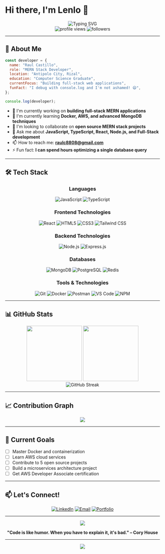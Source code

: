 # Hi there, I'm Lenlo 👋

<div align="center">
  <img src="https://readme-typing-svg.herokuapp.com?font=Fira+Code&size=30&duration=3000&pause=1000&color=36BCF7&center=true&vCenter=true&width=600&lines=MERN+Stack+Developer;MongoDB+%7C+Express+%7C+React+%7C+Node.js;Building+Full-Stack+Applications;Always+Learning+New+Technologies" alt="Typing SVG" />
</div>

<div align="center">
  <img src="https://komarev.com/ghpvc/?username=lenlo121500&label=Profile%20views&color=0e75b6&style=flat" alt="profile views" />
  <img src="https://img.shields.io/github/followers/lenlo121500?label=Followers&style=social" alt="followers" />
</div>

---

## 🚀 About Me

```javascript
const developer = {
  name: "Raul Castillo",
  role: "MERN Stack Developer",
  location: "Antipolo City, Rizal",
  education: "Computer Science Graduate",
  currentFocus: "Building full-stack web applications",
  funFact: "I debug with console.log and I'm not ashamed! 😄",
};

console.log(developer);
```

- 🔭 I'm currently working on **building full-stack MERN applications**
- 🌱 I'm currently learning **Docker, AWS, and advanced MongoDB techniques**
- 👯 I'm looking to collaborate on **open source MERN stack projects**
- 💬 Ask me about **JavaScript, TypeScript, React, Node.js, and Full-Stack development**
- 📫 How to reach me: **raulc8808@gmail.com**
- ⚡ Fun fact: **I can spend hours optimizing a single database query**

---

## 🛠️ Tech Stack

<div align="center">

### Languages

![JavaScript](https://img.shields.io/badge/JavaScript-F7DF1E?style=for-the-badge&logo=javascript&logoColor=black)
![TypeScript](https://img.shields.io/badge/TypeScript-007ACC?style=for-the-badge&logo=typescript&logoColor=white)

### Frontend Technologies

![React](https://img.shields.io/badge/React-20232A?style=for-the-badge&logo=react&logoColor=61DAFB)
![HTML5](https://img.shields.io/badge/HTML5-E34F26?style=for-the-badge&logo=html5&logoColor=white)
![CSS3](https://img.shields.io/badge/CSS3-1572B6?style=for-the-badge&logo=css3&logoColor=white)
![Tailwind CSS](https://img.shields.io/badge/Tailwind_CSS-38B2AC?style=for-the-badge&logo=tailwind-css&logoColor=white)

### Backend Technologies

![Node.js](https://img.shields.io/badge/Node.js-43853D?style=for-the-badge&logo=node.js&logoColor=white)
![Express.js](https://img.shields.io/badge/Express.js-404D59?style=for-the-badge&logo=express&logoColor=white)

### Databases

![MongoDB](https://img.shields.io/badge/MongoDB-4EA94B?style=for-the-badge&logo=mongodb&logoColor=white)
![PostgreSQL](https://img.shields.io/badge/PostgreSQL-316192?style=for-the-badge&logo=postgresql&logoColor=white)
![Redis](https://img.shields.io/badge/Redis-DC382D?style=for-the-badge&logo=redis&logoColor=white)

### Tools & Technologies

![Git](https://img.shields.io/badge/Git-F05032?style=for-the-badge&logo=git&logoColor=white)
![Docker](https://img.shields.io/badge/Docker-2496ED?style=for-the-badge&logo=docker&logoColor=white)
![Postman](https://img.shields.io/badge/Postman-FF6C37?style=for-the-badge&logo=postman&logoColor=white)
![VS Code](https://img.shields.io/badge/VS_Code-007ACC?style=for-the-badge&logo=visual-studio-code&logoColor=white)
![NPM](https://img.shields.io/badge/NPM-CB3837?style=for-the-badge&logo=npm&logoColor=white)

</div>

---

## 📊 GitHub Stats

<div align="center">
  <img height="180em" src="https://github-readme-stats.vercel.app/api?username=lenlo121500&show_icons=true&theme=tokyonight&include_all_commits=true&count_private=true"/>
  <img height="180em" src="https://github-readme-stats.vercel.app/api/top-langs/?username=lenlo121500&layout=compact&langs_count=8&theme=tokyonight"/>
</div>

<div align="center">
  <img src="https://github-readme-streak-stats.herokuapp.com/?user=lenlo121500&theme=tokyonight" alt="GitHub Streak" />
</div>

---

## 📈 Contribution Graph

<div align="center">
  <img src="https://github-readme-activity-graph.vercel.app/graph?username=lenlo121500&theme=tokyo-night&bg_color=1a1b27&color=70a5fd&line=bf91f3&point=38bdae&area=true&hide_border=true" />
</div>

---

## 🎯 Current Goals

- [ ] Master Docker and containerization
- [ ] Learn AWS cloud services
- [ ] Contribute to 5 open source projects
- [ ] Build a microservices architecture project
- [ ] Get AWS Developer Associate certification

---

## 📫 Let's Connect!

<div align="center">
  
[![LinkedIn](https://img.shields.io/badge/LinkedIn-0077B5?style=for-the-badge&logo=linkedin&logoColor=white)](https://linkedin.com/in/raulc8808)
[![Email](https://img.shields.io/badge/Email-D14836?style=for-the-badge&logo=gmail&logoColor=white)](mailto:raulc8808@gmail.com)
[![Portfolio](https://img.shields.io/badge/Portfolio-000000?style=for-the-badge&logo=About.me&logoColor=white)](https://lenlo121500.github.io/lenlodev-portfolio)

</div>

---

<div align="center">
  <img src="https://quotes-github-readme.vercel.app/api?type=horizontal&theme=tokyonight" />
</div>

<div align="center">
  
**"Code is like humor. When you have to explain it, it's bad." – Cory House**

</div>

---

<div align="center">
  <img src="https://capsule-render.vercel.app/api?type=waving&color=gradient&height=100&section=footer"/>
</div>
